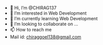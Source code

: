 - 👋 Hi, I’m @CHIRAG137
- 👀 I’m interested in Web Development
- 🌱 I’m currently learning Web Development
- 💞️ I’m looking to collaborate on ...
- 📫 How to reach me
- Mail id: chiraggoel138@gmail.com

<!---
CHIRAG137/CHIRAG137 is a ✨ special ✨ repository because its `README.md` (this file) appears on your GitHub profile.
You can click the Preview link to take a look at your changes.
--->
